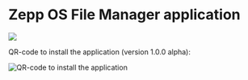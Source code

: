 # Zepp OS File Manager application

![](https://i.ibb.co/cLL0d3X/icon-small.png)

QR-code to install the application (version 1.0.0 alpha):

![QR-code to install the application](https://i.ibb.co/hKxQQYj/File-Manager-1-0-0-alpha.png)
